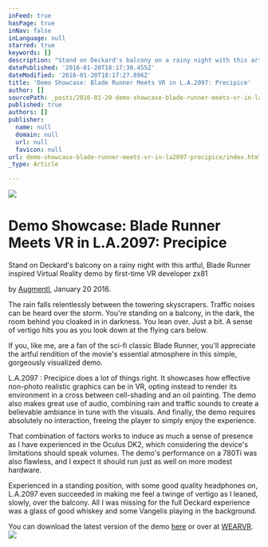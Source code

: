 ```yaml
---
inFeed: true
hasPage: true
inNav: false
inLanguage: null
starred: true
keywords: []
description: "Stand on Deckard's balcony on a rainy night with this artful, Blade Runner inspired Virtual Reality demo by first-time VR developer zx81"
datePublished: '2016-01-20T18:17:30.455Z'
dateModified: '2016-01-20T18:17:27.896Z'
title: 'Demo Showcase: Blade Runner Meets VR in L.A.2097: Precipice'
author: []
sourcePath: _posts/2016-01-20-demo-showcase-blade-runner-meets-vr-in-la2097-precipice.md
published: true
authors: []
publisher:
  name: null
  domain: null
  url: null
  favicon: null
url: demo-showcase-blade-runner-meets-vr-in-la2097-precipice/index.html
_type: Article

---
```

![](https://the-grid-user-content.s3-us-west-2.amazonaws.com/ec9a1a5b-0904-4d45-b346-d8242c6c9bee.jpg)

# Demo Showcase: Blade Runner Meets VR in L.A.2097: Precipice

Stand on Deckard's balcony on a rainy night with this artful, Blade Runner inspired Virtual Reality demo by first-time VR developer zx81

by [Augmentl][0], January 20 2016\.

The rain falls relentlessly between the towering skyscrapers. Traffic noises can be heard over the storm.  You're standing on a balcony, in the dark, the room behind you cloaked in in darkness. You lean over. Just a bit. A sense of vertigo hits you as you look down at the flying cars below.

If you, like me, are a fan of the sci-fi classic Blade Runner, you'll appreciate the artful rendition of the movie's essential atmosphere in this simple, gorgeously visualized demo. 

L.A.2097 : Precipice does a lot of things right. It showcases how effective non-photo realistic graphics can be in VR, opting instead to render its environment in a cross between cell-shading and an oil painting. The demo also makes great use of audio, combining rain and traffic sounds to create a believable ambiance in tune with the visuals. And finally, the demo requires absolutely no interaction, freeing the player to simply enjoy the experience.

That combination of factors works to induce as much a sense of presence as I have experienced in the Oculus DK2, which considering the device's limitations should  speak volumes. The demo's performance on a 780Ti was also flawless, and I expect it should run just as well on more modest hardware.

Experienced in a standing position, with some good quality headphones on, L.A.2097 even succeeded in making me feel a twinge of vertigo as I leaned, slowly, over the balcony. All I was missing for the full Deckard experience was a glass of good whiskey and some Vangelis playing in the background.

You can download the latest version of the demo [here][1] or over at [WEARVR][2].
![](https://s3-us-west-2.amazonaws.com/the-grid-img/p/aa326697f093962fb7d01899590965a18a716ecd.png)

[0]: http://twitter.com/augmentl
[1]: https://forums.oculus.com/viewtopic.php?f=28&t=27588
[2]: https://www.wearvr.com/apps/la2097